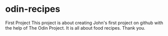 # odin-recipes
First Project
This project is about creating John's first project on github with the help of The Odin Project. It is all about food recipes. Thank you.
